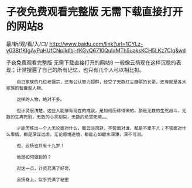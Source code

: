 # 子夜免费观看完整版 无需下载直接打开的网站8

最/新/观/看/入/口/ http://www.baidu.com/link?url=1CYLz-y03Bt1KIgAyPqHUfCNpIIdlbj-fKGyQ6710QuIdMTh5uaksKCH5LKz7CIq&wd

子夜免费观看完整版 无需下载直接打开的网站8
    一般像云扬现在这样沉稳的表现；计灵搜遍了自己的所有记忆，也只有几个人可以相比拟。

        自己家族的几位老祖宗，还有公认智力超群，经受了无数红尘磨砺的长辈，还有就是各大家族的智囊型人物。

        这样的人物，绝对不多。

        但计灵很清楚，这些人能够有现在的成就，是如何历练得来的。那是无数的生死战斗，无数的生离死别，无数的心灵割裂，无数的绝望死境……

        才能历练出一个人无论面对什么，都云淡风轻，不管面对谁，都是不卑不亢；不管面对什么事情，都是深谋远虑，无论顺境逆境，都能心如碧水深潭，深不可测。

        但，云扬也只有十九岁！

        他是如何做到的？

        对这一点，计灵充满了好奇。

        云扬身上，似乎充满了秘密
